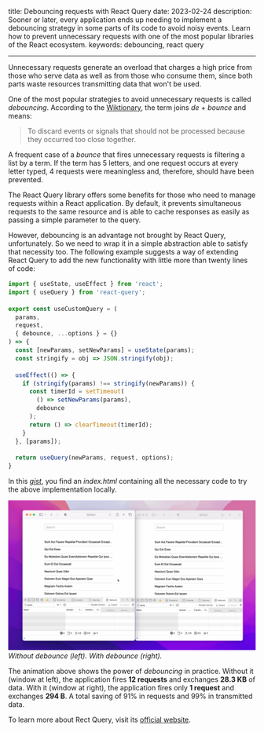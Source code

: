 title: Debouncing requests with React Query
date: 2023-02-24
description: Sooner or later, every application ends up needing to implement a debouncing strategy in some parts of its code to avoid noisy events. Learn how to prevent unnecessary requests with one of the most popular libraries of the React ecosystem.
keywords: debouncing, react query

---

Unnecessary requests generate an overload that charges a high price from those who serve data as well as from those who consume them, since both parts waste resources transmitting data that won't be used.

One of the most popular strategies to avoid unnecessary requests is called *debouncing*. According to the [Wiktionary](https://en.wiktionary.org/wiki/debounce), the term joins *de* + *bounce* and means:

> To discard events or signals that should not be processed because they occurred too close together.

A frequent case of a *bounce* that fires unnecessary requests is filtering a list by a term. If the term has 5 letters, and one request occurs at every letter typed, 4 requests were meaningless and, therefore, should have been prevented.

The React Query library offers some benefits for those who need to manage requests within a React application. By default, it prevents simultaneous requests to the same resource and is able to cache responses as easily as passing a simple parameter to the query.

However, debouncing is an advantage not brought by React Query, unfortunately. So we need to wrap it in a simple abstraction able to satisfy that necessity too. The following example suggests a way of extending React Query to add the new functionality with little more than twenty lines of code:

``` javascript
import { useState, useEffect } from 'react';
import { useQuery } from 'react-query';

export const useCustomQuery = (
  params,
  request,
  { debounce, ...options } = {}
) => {
  const [newParams, setNewParams] = useState(params);
  const stringify = obj => JSON.stringify(obj);

  useEffect(() => {
    if (stringify(params) !== stringify(newParams)) {
      const timerId = setTimeout(
        () => setNewParams(params),
        debounce
      );
      return () => clearTimeout(timerId);
    }
  }, [params]);

  return useQuery(newParams, request, options);
}
```
In this [*gist*](https://gist.github.com/rafaelcamargo/eda94014a8e087334a201feea1f6e6df), you find an *index.html* containing all the necessary code to try the above implementation locally.

![An animation containing two Safari windows. The first one filters a list without debouncing. The second one does the same, but with deboucing](../../images/debouncing-in-practice.gif)  
_Without debounce (left). With debounce (right)._

The animation above shows the power of *debouncing* in practice. Without it (window at left), the application fires **12 requests** and exchanges **28.3 KB** of data. With it (window at right), the application fires only **1 request** and exchanges **294 B**. A total saving of 91% in requests and 99% in transmitted data.

To learn more about Rect Query, visit its [official website](https://react-query-v3.tanstack.com/).
